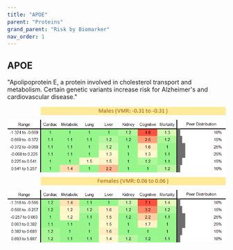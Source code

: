 ```yaml
---
title: "APOE"
parent: "Proteins"
grand_parent: "Risk by Biomarker"
nav_order: 1
---
```



## APOE


"Apolipoprotein E, a protein involved in cholesterol transport and metabolism. Certain genetic variants increase risk for Alzheimer's and cardiovascular disease."

<div style="display: flex; flex-direction: column; gap: 10px;">

  <img src="/assets/images/vmrbiomarker_apoe__male.png" alt="APOE VMR Male" style="margin-left: 15%">
  <img src="/assets/images/rr_apoe__male.png" alt="APOE RR Male">

  <img src="/assets/images/vmrbiomarker_apoe__female.png" alt="APOE VMR Female" style="margin-left: 15%; ">
  <img src="/assets/images/rr_apoe__female.png" alt="APOE RR Female">

</div>



